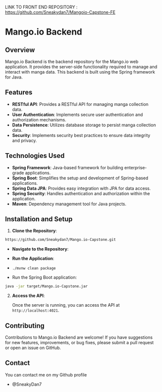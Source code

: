 LINK TO FRONT END REPOSITORY : https://github.com/Sneakydan7/Mangoio-Capstone-FE
# Mango.io Backend

## Overview

Mango.io Backend is the backend repository for the Mango.io web application. It provides the server-side functionality required to manage and interact with manga data. This backend is built using the Spring framework for Java.

## Features

-   **RESTful API**: Provides a RESTful API for managing manga collection data.
-   **User Authentication**: Implements secure user authentication and authorization mechanisms.
-   **Data Persistence**: Utilizes database storage to persist manga collection data.
-   **Security**: Implements security best practices to ensure data integrity and privacy.

## Technologies Used

-   **Spring Framework**: Java-based framework for building enterprise-grade applications.
-   **Spring Boot**: Simplifies the setup and development of Spring-based applications.
-   **Spring Data JPA**: Provides easy integration with JPA for data access.
-   **Spring Security**: Handles authentication and authorization within the application.
-   **Maven**: Dependency management tool for Java projects.

## Installation and Setup

1.  **Clone the Repository**:
    
``` bash
https://github.com/Sneakydan7/Mango.io-Capstone.git
```
    
-   **Navigate to the Repository**:
    

    
-   **Run the Application**:
        
-   `./mvnw clean package` 
    
-   Run the Spring Boot application:
    
    
   ```  bash
java -jar target/Mango.io-Capstone.jar
```

        
2.  **Access the API**:
    
    Once the server is running, you can access the API at `http://localhost:4021`.
    

## Contributing

Contributions to Mango.io Backend are welcome! If you have suggestions for new features, improvements, or bug fixes, please submit a pull request or open an issue on GitHub.


## Contact

You can contact me on my Github profile 

-   @SneakyDan7
